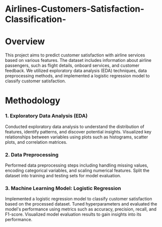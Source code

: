# Airlines-Customers-Satisfaction-Classification-
# Overview
This project aims to predict customer satisfaction with airline services based on various features. The dataset includes information about airline passengers, such as flight details, onboard services, and customer feedback. We utilized exploratory data analysis (EDA) techniques, data preprocessing methods, and implemented a logistic regression model to classify customer satisfaction.

# Methodology
### 1. Exploratory Data Analysis (EDA)
Conducted exploratory data analysis to understand the distribution of features, identify patterns, and discover potential insights.
Visualized key relationships between variables using plots such as histograms, scatter plots, and correlation matrices.
### 2. Data Preprocessing
Performed data preprocessing steps including handling missing values, encoding categorical variables, and scaling numerical features.
Split the dataset into training and testing sets for model evaluation.
### 3. Machine Learning Model: Logistic Regression
Implemented a logistic regression model to classify customer satisfaction based on the processed dataset.
Tuned hyperparameters and evaluated the model's performance using metrics such as accuracy, precision, recall, and F1-score.
Visualized model evaluation results to gain insights into its performance.
